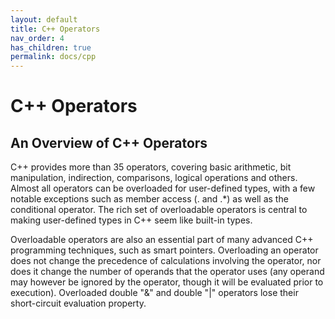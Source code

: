 ```yaml
---
layout: default
title: C++ Operators
nav_order: 4
has_children: true
permalink: docs/cpp
---
```


# C++ Operators

## An Overview of C++ Operators

C++ provides more than 35 operators, covering basic arithmetic, bit manipulation, indirection, comparisons, logical operations and others. Almost all operators can be overloaded for user-defined types, with a few notable exceptions such as member access (. and .*) as well as the conditional operator. The rich set of overloadable operators is central to making user-defined types in C++ seem like built-in types.

Overloadable operators are also an essential part of many advanced C++ programming techniques, such as smart pointers. Overloading an operator does not change the precedence of calculations involving the operator, nor does it change the number of operands that the operator uses (any operand may however be ignored by the operator, though it will be evaluated prior to execution). Overloaded double "&" and  double "|" operators lose their short-circuit evaluation property.